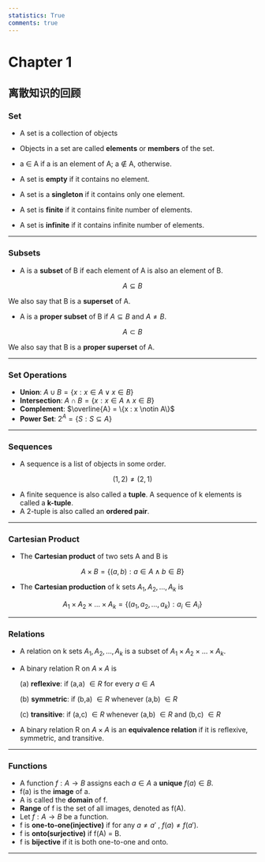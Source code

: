 ```yaml
---
statistics: True
comments: true
---
```


# Chapter 1

## 离散知识的回顾

### Set

- A set is a collection of objects
- Objects in a set are called **elements** or **members** of the set.
- a $\in$ A if a is an element of A; a $\notin$ A, otherwise.

- A set is **empty** if it contains no element.
- A set is a **singleton** if it contains only one element.
- A set is **finite** if it contains finite number of elements.
- A set is **infinite** if it contains infinite number of elements.

---

### Subsets

- A is a **subset** of B if each element of A is also an element of B.

$$A \subseteq B$$

We also say that B is a **superset** of A.

- A is a **proper subset** of B if $A \subseteq B$ and $A \neq B$.

$$ A \subset B$$

We also say that B is a **proper superset** of A.

---

### Set Operations

- **Union**: $A \cup B = \{x : x \in A \lor x \in B\}$
- **Intersection**: $A \cap B = \{x : x \in A \land x \in B\}$
- **Complement**: $\overline{A} = \{x : x \notin A\}$
- **Power Set**: $2^A = \{S : S \subseteq A\}$

---

### Sequences

- A sequence is a list of objects in some order.

$$(1,2) \neq (2,1)$$

- A finite sequence is also called a **tuple**. A sequence of k elements is called a **k-tuple**.
- A 2-tuple is also called an **ordered pair**.

---

### Cartesian Product

- The **Cartesian product** of two sets A and B is

$$A \times B = \{(a,b) : a \in A \land b \in B\}$$

- The **Cartesian production** of k sets $A_1, A_2, \ldots, A_k$ is

$$A_1 \times A_2 \times \ldots \times A_k = \{(a_1, a_2, \ldots, a_k) : a_i \in A_i\}$$

---

### Relations

- A relation on k sets $A_1, A_2, \ldots, A_k$ is a subset of $A_1 \times A_2 \times \ldots \times A_k$.
- A binary relation R on $A \times A$ is

    (a) **reflexive**: if (a,a) $\in R$ for every $a \in A$

    (b) **symmetric**: if (b,a) $\in R$ whenever (a,b) $\in R$

    (c) **transitive**: if (a,c) $\in R$ whenever (a,b) $\in R$ and (b,c) $\in R$

- A binary relation R on $A \times A$ is an **equivalence relation** if it is reflexive, symmetric, and transitive.

---

### Functions

- A function $f : A \rightarrow B$ assigns each $a \in A$ a **unique** $f(a) \in B$.
- f(a) is the **image** of a.
- A is called the **domain** of f.
- **Range** of f is the set of all images, denoted as f(A).
- Let $f : A \rightarrow B$ be a function.
- f is **one-to-one(injective)** if for any $a \neq a'$ , $f(a) \neq f(a')$.
- f is **onto(surjective)** if f(A) = B.
- f is **bijective** if it is both one-to-one and onto.

---

